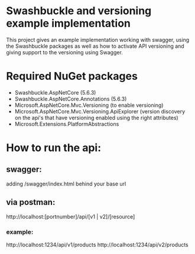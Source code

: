 # Swashbuckle and versioning example implementation

This project gives an example implementation working with swagger, using the Swashbuckle packages as well as how to activate API versioning and giving support to the versioning using Swagger.

# Required NuGet packages

- Swashbuckle.AspNetCore (5.6.3)
- Swashbuckle.AspNetCore.Annotations (5.6.3) 
- Microsoft.AspNetCore.Mvc.Versioning (to enable versioning)
- Microsoft.AspNetCore.Mvc.Versioning.ApiExplorer (version discovery on the api's that have versioning enabled using the right attributes)
- Microsoft.Extensions.PlatformAbstractions

# How to run the api:
## swagger:
adding /swagger/index.html behind your base url

## via postman:
http://localhost:[portnumber]/api/[v1 | v2]/[resource]
### example:
http://localhost:1234/api/v1/products
http://localhost:1234/api/v2/products 
